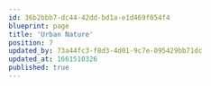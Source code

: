```yaml
---
id: 36b2bbb7-dc44-42dd-bd1a-e1d469f054f4
blueprint: page
title: 'Urban Nature'
position: 7
updated_by: 73a44fc3-f8d3-4d01-9c7e-095429bb71dc
updated_at: 1661510326
published: true
---
```

